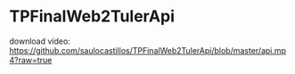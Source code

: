 # TPFinalWeb2TulerApi

download vídeo: https://github.com/saulocastillos/TPFinalWeb2TulerApi/blob/master/api.mp4?raw=true
